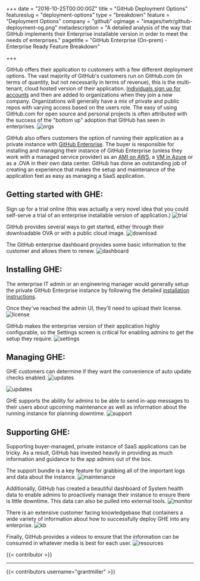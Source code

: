 +++
date = "2016-10-25T00:00:00Z"
title = "GitHub Deployment Options"
featureslug = "deployment-options"
type = "breakdown"
feature = "Deployment Options"
company = "github"
ogimage = "images/twtr/github-deployment-og.png"
metadescription = "A detailed analysis of the way that GitHub implements their Enterprise installable version in order to meet the needs of enterprises."
pagetitle = "GitHub Enterprise (On-prem) - Enterprise Ready Feature Breakdown"

+++

GitHub offers their application to customers with a few different deployment options. The vast majority of GitHub's customers run on GitHub.com (in terms of quantity, but not necessarily in terms of revenue), this is the multi-tenant, cloud hosted version of their application. [Individuals sign up for accounts](../blog/user-centric-v-team-centric) and then are added to organizations when they join a new company. Organizations will generally have a mix of private and public repos with varying access based on the users role. The easy of using GitHub.com for open source and personal projects is often attributed with the success of the "bottom up" adoption that GitHub has seen in enterprises.
![orgs](/github/images/team-permissions.png)

GitHub also offers customers the option of running their application as a private instance with [GitHub Enterprise](https://enterprise.github.com/). The buyer is responsible for installing and managing their instance of GitHub Enterprise (unless they work with a managed service provider) as an [AMI on AWS](https://enterprise.github.com/aws), a [VM in Azure](https://enterprise.github.com/microsoft/) or as a .OVA in their own data center. GitHub has done an outstanding job of creating an experience that makes the setup and maintenance of the application feel as easy as managing a SaaS application.

## Getting started with GHE:
Sign up for a trial online (this was actually a very novel idea that you could self-serve a trial of an enterprise installable version of application.)
![trial](/github/images/ghe-trial.png)

GitHub provides several ways to get started, either through their downloadable OVA or with a public cloud image.
![download](/github/images/ghe-download.png)

The GitHub enterprise dashboard provides some basic information to the customer and allows them to renew.
![dashboard](/github/images/ghe-dashboard.png)

## Installing GHE:
The enterprise IT admin or an engineering manager would generally setup the private GitHub Enterprise instance by following the detailed [installation instructions](https://help.github.com/enterprise/2.7/admin/guides/installation/installing-github-enterprise-on-vmware/).

Once they've reached the admin UI, they'll need to upload their license.
![license](/github/images/upload-license.png)

GitHub makes the enterprise version of their application highly configurable, so the Settings screen is critical for enabling admins to get the setup they require.
![settings](/github/images/ghe-settings.png)

## Managing GHE:

GHE customers can determine if they want the convenience of auto update checks enabled.
![updates](/github/images/ghe-auto-updates.png)

![updates](/github/images/ghe-updates-enabled.png)

GHE supports the ability for admins to be able to send in-app messages to their users about upcoming maintenance as well as information about the running instance for planning downtime.
![support](/github/images/ghe-maintenance.png)

## Supporting GHE:
Supporting buyer-managed, private instance of SaaS applications can be tricky. As a result, GitHub has invested heavily in providing as much information and guidance to the app admins out of the box.  

The support bundle is a key feature for grabbing all of the important logs and data about the instance.
![maintenance](/github/images/ghe-support.png)

Additionally, GitHub has created a beautiful dashboard of System health data to enable admins to proactively manage their instance to ensure there is little downtime. This data can also be pulled into external tools.
![monitor](/github/images/ghe-monitor.png)

There is an extensive customer facing knowledgebase that containers a wide variety of information about how to successfully deploy GHE into any enterprise.
![kb](/github/images/ghe-knowledgebase.png)

Finally, GitHub provides a videos to ensure that the information can be consumed in whatever media is best for each user.
![resources](/github/images/ghe-resources.png)

{{< contributor >}}

----
{{< contributors username="grantmiller" >}}
